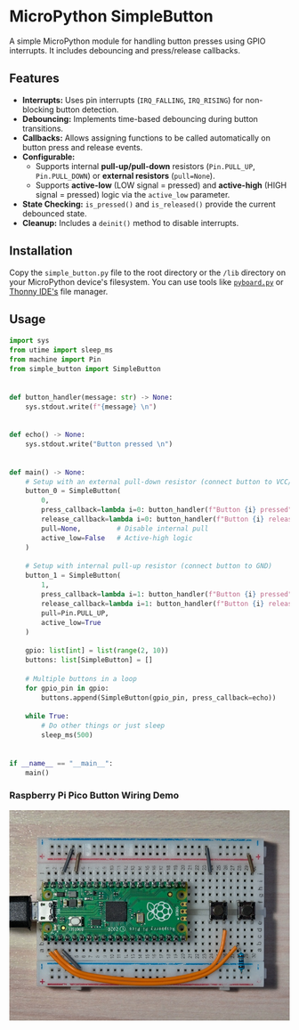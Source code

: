 # MicroPython SimpleButton

A simple MicroPython module for handling button presses using GPIO interrupts.
It includes debouncing and press/release callbacks.

## Features

* **Interrupts:**
Uses pin interrupts (`IRQ_FALLING`, `IRQ_RISING`)
for non-blocking button detection.
* **Debouncing:**
Implements time-based debouncing during button transitions.
* **Callbacks:**
Allows assigning functions to be called automatically
on button press and release events.
* **Configurable:**
  * Supports internal **pull-up/pull-down** resistors
    (`Pin.PULL_UP`, `Pin.PULL_DOWN`) or **external resistors** (`pull=None`).
  * Supports **active-low** (LOW signal = pressed) and **active-high**
    (HIGH signal = pressed) logic via the `active_low` parameter.
* **State Checking:**
`is_pressed()` and `is_released()` provide the current debounced state.
* **Cleanup:**
Includes a `deinit()` method to disable interrupts.

## Installation

Copy the `simple_button.py` file to the root directory
or the `/lib` directory on your MicroPython device's filesystem.
You can use tools like [`pyboard.py`][1] or [Thonny IDE's][2] file manager.

## Usage

```Python
import sys
from utime import sleep_ms
from machine import Pin
from simple_button import SimpleButton


def button_handler(message: str) -> None:
    sys.stdout.write(f"{message} \n")


def echo() -> None:
    sys.stdout.write("Button pressed \n")


def main() -> None:
    # Setup with an external pull-down resistor (connect button to VCC/3V3)
    button_0 = SimpleButton(
        0,
        press_callback=lambda i=0: button_handler(f"Button {i} pressed"),
        release_callback=lambda i=0: button_handler(f"Button {i} released"),
        pull=None,         # Disable internal pull
        active_low=False   # Active-high logic
    )

    # Setup with internal pull-up resistor (connect button to GND)
    button_1 = SimpleButton(
        1,
        press_callback=lambda i=1: button_handler(f"Button {i} pressed"),
        release_callback=lambda i=1: button_handler(f"Button {i} released"),
        pull=Pin.PULL_UP,
        active_low=True
    )

    gpio: list[int] = list(range(2, 10))
    buttons: list[SimpleButton] = []

    # Multiple buttons in a loop
    for gpio_pin in gpio:
        buttons.append(SimpleButton(gpio_pin, press_callback=echo))

    while True:
        # Do other things or just sleep
        sleep_ms(500)


if __name__ == "__main__":
    main()

```

### Raspberry Pi Pico Button Wiring Demo

![Pico Wiring Demo](pico_wiring_demo.jpg)

[1]: https://docs.micropython.org/en/latest/reference/pyboard.py.html
[2]: https://thonny.org
